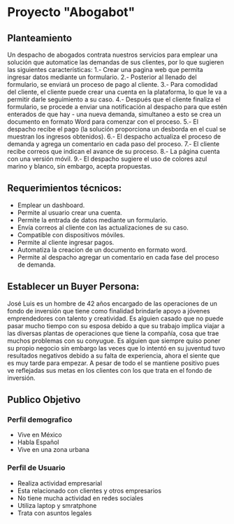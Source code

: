 # Proyecto "Abogabot" 

## Planteamiento 

Un despacho de abogados contrata nuestros servicios para emplear una solución que automatice las demandas de sus clientes, por lo que sugieren las siguientes características: 
1.- Crear una pagina web que permita ingresar datos mediante un formulario.
2.- Posterior al llenado del formulario, se enviará un proceso de pago al cliente.
3.- Para comodidad del cliente, el cliente puede crear una cuenta en la plataforma, lo que le va a permitir darle seguimiento a su caso.
4.- Después que el cliente finaliza el formulario, se procede a enviar una notificación al despacho para que estén enterados de que hay - una nueva demanda, simultaneo a esto se crea un documento en formato Word para comenzar con el proceso.
5.- El despacho recibe el pago (la solución proporciona un desborda en el cual se muestran los ingresos obtenidos).
6.- El despacho actualiza el proceso de demanda y agrega un comentario en cada paso del proceso.
7.- El cliente recibe correos que indican el avance de su proceso.
8.- La página cuenta con una versión móvil.
9.- El despacho sugiere el uso de colores azul marino y blanco, sin embargo, acepta propuestas.



## Requerimientos técnicos:

- Emplear un dashboard.
- Permite al usuario crear una cuenta.
- Permite la entrada de datos mediante un formulario.
- Envía correos al cliente con las actualizaciones de su caso.
- Compatible con dispositivos móviles.
- Permite al cliente ingresar pagos.
- Automatiza la creacion de un documento en formato word.
- Permite al despacho agregar un comentario en cada fase del proceso de demanda.



## Establecer un Buyer Persona:

José Luis es un hombre de 42 años encargado de las operaciones de un fondo de inversión que tiene como finalidad brindarle apoyo a jóvenes emprendedores con talento y creatividad.
Es alguien casado que no puede pasar mucho tiempo con su esposa debido a que su trabajo implica viajar a las diversas plantas de operaciones que tiene la compañía, cosa que trae muchos problemas con su conyugue.
Es alguien que siempre quiso poner su propio negocio sin embargo las veces que lo intentó en su juventud tuvo resultados negativos debido a su falta de experiencia, ahora el siente que es muy tarde para empezar.
A pesar de todo el se mantiene positivo pues ve reflejadas sus metas en los clientes con los que trata en el fondo de inversión.


## Publico Objetivo 
### Perfil demografico 
- Vive en México 
- Habla Español
- Vive en una zona urbana

### Perfil de Usuario
- Realiza actividad empresarial 
- Esta relacionado con clientes y otros empresarios
- No tiene mucha actividad en redes sociales 
- Utiliza laptop y smratphone
- Trata con asuntos legales 




